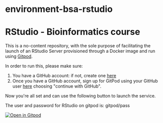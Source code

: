 # environment-bsa-rstudio
# RStudio - Bioinformatics course

This is a no-content repository, with the sole purpose of facilitating the launch of an RStudio Server provisioned through a Docker image and run using [Gitpod](https://www.gitpod.io/docs/introduction).

In order to run this, please make sure:

1. You have a GitHub account: if not, create one [here](https://github.com/signup)
2. Once you have a GitHub account, sign up for GitPod using your GitHub user [here](https://gitpod.io/login/) choosing "continue with GitHub".

Now you're all set and can use the following button to launch the service.

The user and password for RStudio on gitpod is:
gitpod/pass

[![Open in Gitpod](https://gitpod.io/button/open-in-gitpod.svg)](https://gitpod.io/#https://github.com/lescai-teaching/environment-bsa-rstudio)
